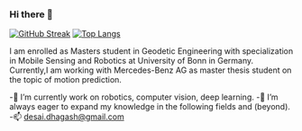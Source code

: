 ### Hi there 👋

[![GitHub Streak](http://github-readme-streak-stats.herokuapp.com?user=Dhagash4&theme=dark&background=000000)](https://git.io/streak-stats)
[![Top Langs](https://github-readme-stats.vercel.app/api/top-langs/?Dhagash4&layout=compact&theme=vision-friendly-dark)](https://github.com/anuraghazra/github-readme-stats)

I am enrolled as Masters student in Geodetic Engineering with specialization in Mobile Sensing and Robotics at University of Bonn in Germany.
Currently,I am working with Mercedes-Benz AG as master thesis student on the topic of motion prediction. 

-🔭 I’m currently work on robotics, computer vision, deep learning.
-🌱 I’m always eager to expand my knowledge in the following fields and (beyond).
-📫 [desai.dhagash@gmail.com](desai.dhagash@gmail.com)

<!--
**Dhagash4/Dhagash4** is a ✨ _special_ ✨ repository because its `README.md` (this file) appears on your GitHub profile.

Here are some ideas to get you started:

- 🔭 I’m currently working on ...
- 🌱 I’m currently learning ...
- 👯 I’m looking to collaborate on ...
- 🤔 I’m looking for help with ...
- 💬 Ask me about ...
- 📫 How to reach me: ...
- 😄 Pronouns: ...
- ⚡ Fun fact: ...
-->

